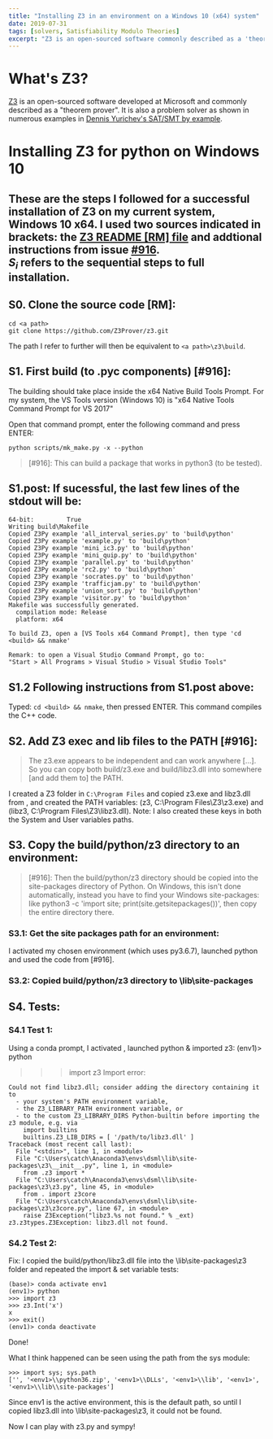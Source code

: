 ```yaml
---
title: "Installing Z3 in an environment on a Windows 10 (x64) system"
date: 2019-07-31
tags: [solvers, Satisfiability Modulo Theories]
excerpt: "Z3 is an open-sourced software commonly described as a 'theorem prover'. It is also a problem solver..."
---
```


# What's Z3?

[Z3](https://github.com/Z3Prover/z3) is an open-sourced software developed at Microsoft and commonly described as a "theorem prover". It is also a problem solver as shown in numerous examples in [Dennis Yurichev's SAT/SMT by example](https://yurichev.com/writings/SAT_SMT_by_example.pdf).

# Installing Z3 for python on Windows 10

These are the steps I followed for a successful installation of Z3 on my current system, Windows 10 x64. I used two sources indicated in brackets: the [Z3 README [RM] file](https://github.com/Z3Prover/z3/blob/master/README.md) and addtional instructions from issue [#916](https://github.com/Z3Prover/z3/issues/916).  
$S_i$ refers to the sequential steps to full installation.
---

## S0. Clone the source code [RM]:
```
cd <a path>
git clone https://github.com/Z3Prover/z3.git
```
The path <build> I refer to further will then be equivalent to `<a path>\z3\build`.  

## S1. First build (to .pyc components) [#916]:

The building should take place inside the x64 Native Build Tools Prompt.
For my system, the VS Tools version (Windows 10) is "x64 Native Tools Command Prompt for VS 2017"

Open that command prompt, enter the following command and press ENTER:
```
python scripts/mk_make.py -x --python
```
> [#916]: This can build a package that works in python3 (to be tested).  

## S1.post: If sucessful, the last few lines of the stdout will be:
```
64-bit:         True
Writing build\Makefile
Copied Z3Py example 'all_interval_series.py' to 'build\python'
Copied Z3Py example 'example.py' to 'build\python'
Copied Z3Py example 'mini_ic3.py' to 'build\python'
Copied Z3Py example 'mini_quip.py' to 'build\python'
Copied Z3Py example 'parallel.py' to 'build\python'
Copied Z3Py example 'rc2.py' to 'build\python'
Copied Z3Py example 'socrates.py' to 'build\python'
Copied Z3Py example 'trafficjam.py' to 'build\python'
Copied Z3Py example 'union_sort.py' to 'build\python'
Copied Z3Py example 'visitor.py' to 'build\python'
Makefile was successfully generated.
  compilation mode: Release
  platform: x64

To build Z3, open a [VS Tools x64 Command Prompt], then type 'cd <build> && nmake'

Remark: to open a Visual Studio Command Prompt, go to:  
"Start > All Programs > Visual Studio > Visual Studio Tools"
```
## S1.2 Following instructions from S1.post above:

Typed: `cd <build> && nmake`, then pressed ENTER.
This command compiles the C++ code.  


## S2. Add Z3 exec and lib files to the PATH [#916]:
 
> The z3.exe appears to be independent and can work anywhere [...]. So you can copy both build/z3.exe and build/libz3.dll into somewhere [and add them to] the PATH.  

I created a Z3 folder in `C:\Program Files` and copied z3.exe and libz3.dll from <build>, and created the PATH variables: (z3, C:\Program Files\Z3\z3.exe) and (libz3, C:\Program Files\Z3\libz3.dll).
Note: I also created these keys in both the System and User variables paths.

## S3. Copy the build/python/z3 directory to an environment:

> [#916]: Then the build/python/z3 directory should be copied into the site-packages directory of Python. On Windows, this isn't done automatically, instead you have to find your Windows site-packages: like python3 -c 'import site; print(site.getsitepackages())', then copy the entire directory there.


### S3.1: Get the site packages path for an environment:
I activated my chosen environment (which uses py3.6.7), launched python and used the code from [#916].  

### S3.2: Copied build/python/z3 directory to <env1>\lib\\site-packages

## S4. Tests:

### S4.1 Test 1:
Using a conda prompt, I activated <env1>, launched python & imported z3:
(env1)> python
>>> import z3
Import error:
```
Could not find libz3.dll; consider adding the directory containing it to
  - your system's PATH environment variable,
  - the Z3_LIBRARY_PATH environment variable, or
  - to the custom Z3_LIBRARY_DIRS Python-builtin before importing the z3 module, e.g. via
    import builtins
    builtins.Z3_LIB_DIRS = [ '/path/to/libz3.dll' ]
Traceback (most recent call last):
  File "<stdin>", line 1, in <module>
  File "C:\Users\catch\Anaconda3\envs\dsml\lib\site-packages\z3\__init__.py", line 1, in <module>
    from .z3 import *
  File "C:\Users\catch\Anaconda3\envs\dsml\lib\site-packages\z3\z3.py", line 45, in <module>
    from . import z3core
  File "C:\Users\catch\Anaconda3\envs\dsml\lib\site-packages\z3\z3core.py", line 67, in <module>
    raise Z3Exception("libz3.%s not found." % _ext)
z3.z3types.Z3Exception: libz3.dll not found.
```
### S4.2 Test 2:
Fix: I copied the build/python/libz3.dll file into the <env1>\lib\\site-packages\z3 folder and repeated the import & set variable tests:
```
(base)> conda activate env1
(env1)> python
>>> import z3
>>> z3.Int('x')
x
>>> exit()
(env1)> conda deactivate
```
Done!

What I think happened can be seen using the path from the sys module:
```
>>> import sys; sys.path
['', '<env1>\\python36.zip', '<env1>\\DLLs', '<env1>\\lib', '<env1>', '<env1>\\lib\\site-packages']
```
Since env1 is the active environment, this is the default path, so until I copied libz3.dll into <env1>\lib\\site-packages\z3, it could not be found.


Now I can play with z3.py and sympy!



